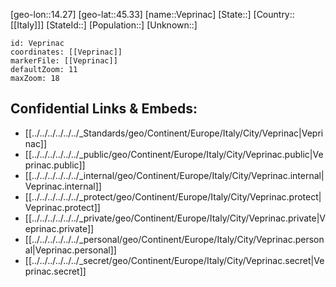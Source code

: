 ﻿---
location: [45.33,14.27]
mapzoom: [7,12] 
mapmarker: city 
type: City
tags:
- geo/City


SpocWebEntityId: 35245
isDeleted: false
confidential: public

---
[geo-lon::14.27]
[geo-lat::45.33]
[name::Veprinac]
[State::]
[Country::[[Italy]]]
[StateId::]
[Population::]
[Unknown::]


```leaflet
id: Veprinac
coordinates: [[Veprinac]]
markerFile: [[Veprinac]]
defaultZoom: 11 
maxZoom: 18
```


## Confidential Links & Embeds: 
- [[../../../../../../_Standards/geo/Continent/Europe/Italy/City/Veprinac|Veprinac]] 
- [[../../../../../../_public/geo/Continent/Europe/Italy/City/Veprinac.public|Veprinac.public]] 
- [[../../../../../../_internal/geo/Continent/Europe/Italy/City/Veprinac.internal|Veprinac.internal]] 
- [[../../../../../../_protect/geo/Continent/Europe/Italy/City/Veprinac.protect|Veprinac.protect]] 
- [[../../../../../../_private/geo/Continent/Europe/Italy/City/Veprinac.private|Veprinac.private]] 
- [[../../../../../../_personal/geo/Continent/Europe/Italy/City/Veprinac.personal|Veprinac.personal]] 
- [[../../../../../../_secret/geo/Continent/Europe/Italy/City/Veprinac.secret|Veprinac.secret]] 
